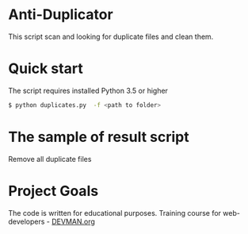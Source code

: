 # Anti-Duplicator

This script scan and looking for duplicate files and clean them.

# Quick start

The script requires installed Python 3.5 or higher

```bash
$ python duplicates.py  -f <path to folder> 
```

# The sample of result script
Remove all duplicate files

# Project Goals

The code is written for educational purposes. Training course for web-developers - [DEVMAN.org](https://devman.org)